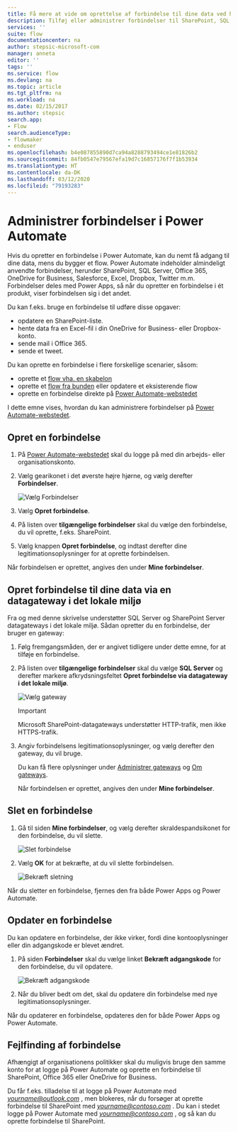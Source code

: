 ```yaml
---
title: Få mere at vide om oprettelse af forbindelse til dine data ved hjælp af forbindelser og datagateways i det lokale miljø | Microsoft Docs
description: Tilføj eller administrer forbindelser til SharePoint, SQL Server, OneDrive for Business, Salesforce, Office 365, OneDrive, Dropbox, Twitter, Google Drev med mere
services: ''
suite: flow
documentationcenter: na
author: stepsic-microsoft-com
manager: anneta
editor: ''
tags: ''
ms.service: flow
ms.devlang: na
ms.topic: article
ms.tgt_pltfrm: na
ms.workload: na
ms.date: 02/15/2017
ms.author: stepsic
search.app:
- Flow
search.audienceType:
- flowmaker
- enduser
ms.openlocfilehash: b4e087855890d7ca94a8288793494ce1e81826b2
ms.sourcegitcommit: 84fb0547e79567efa19d7c16857176f7f1b53934
ms.translationtype: HT
ms.contentlocale: da-DK
ms.lasthandoff: 03/12/2020
ms.locfileid: "79193283"
---
```

# <a name="manage-connections-in-power-automate"></a>Administrer forbindelser i Power Automate

Hvis du opretter en forbindelse i Power Automate, kan du nemt få adgang til dine data, mens du bygger et flow. Power Automate indeholder almindeligt anvendte forbindelser, herunder SharePoint, SQL Server, Office 365, OneDrive for Business, Salesforce, Excel, Dropbox, Twitter m.m. Forbindelser deles med Power Apps, så når du opretter en forbindelse i ét produkt, viser forbindelsen sig i det andet.

Du kan f.eks. bruge en forbindelse til udføre disse opgaver:

* opdatere en SharePoint-liste.
* hente data fra en Excel-fil i din OneDrive for Business- eller Dropbox-konto.
* sende mail i Office 365.
* sende et tweet.

Du kan oprette en forbindelse i flere forskellige scenarier, såsom:

* oprette et [flow vha. en skabelon](get-started-logic-template.md)
* oprette et [flow fra bunden](get-started-logic-flow.md) eller opdatere et eksisterende flow
* oprette en forbindelse direkte på [Power Automate-webstedet][1]

I dette emne vises, hvordan du kan administrere forbindelser på [Power Automate-webstedet][1].

## <a name="add-a-connection"></a>Opret en forbindelse
1. På [Power Automate-webstedet][1] skal du logge på med din arbejds- eller organisationskonto.
2. Vælg gearikonet i det øverste højre hjørne, og vælg derefter **Forbindelser**.
   
    ![Vælg Forbindelser](./media/add-manage-connections/connections-menu.png)
3. Vælg **Opret forbindelse**.
4. På listen over **tilgængelige forbindelser** skal du vælge den forbindelse, du vil oprette, f.eks. SharePoint.
5. Vælg knappen **Opret forbindelse**, og indtast derefter dine legitimationsoplysninger for at oprette forbindelsen.

Når forbindelsen er oprettet, angives den under **Mine forbindelser**.

## <a name="connect-to-your-data-through-an-on-premises-data-gateway"></a>Opret forbindelse til dine data via en datagateway i det lokale miljø
Fra og med denne skrivelse understøtter SQL Server og SharePoint Server datagateways i det lokale miljø. Sådan opretter du en forbindelse, der bruger en gateway:

1. Følg fremgangsmåden, der er angivet tidligere under dette emne, for at tilføje en forbindelse.
2. På listen over **tilgængelige forbindelser** skal du vælge **SQL Server** og derefter markere afkrydsningsfeltet **Opret forbindelse via datagateway i det lokale miljø**.
   
    ![Vælg gateway](./media/add-manage-connections/select-gateway.png)
   
   > [!IMPORTANT]
   > Microsoft SharePoint-datagateways understøtter HTTP-trafik, men ikke HTTPS-trafik.
   > 
   > 
3. Angiv forbindelsens legitimationsoplysninger, og vælg derefter den gateway, du vil bruge.
   
    Du kan få flere oplysninger under [Administrer gateways](gateway-manage.md) og [Om gateways](gateway-reference.md).
   
    Når forbindelsen er oprettet, angives den under **Mine forbindelser**.

## <a name="delete-a-connection"></a>Slet en forbindelse
1. Gå til siden **Mine forbindelser**, og vælg derefter skraldespandsikonet for den forbindelse, du vil slette.
   
    ![Slet forbindelse](./media/add-manage-connections/delete-connection.png)
2. Vælg **OK** for at bekræfte, at du vil slette forbindelsen.
   
    ![Bekræft sletning](./media/add-manage-connections/delete-confirmation.png)

Når du sletter en forbindelse, fjernes den fra både Power Apps og Power Automate.

## <a name="update-a-connection"></a>Opdater en forbindelse
Du kan opdatere en forbindelse, der ikke virker, fordi dine kontooplysninger eller din adgangskode er blevet ændret.

1. På siden **Forbindelser** skal du vælge linket **Bekræft adgangskode** for den forbindelse, du vil opdatere.
   
    ![Bekræft adgangskode](./media/add-manage-connections/verify-password.png)
2. Når du bliver bedt om det, skal du opdatere din forbindelse med nye legitimationsoplysninger.

Når du opdaterer en forbindelse, opdateres den for både Power Apps og Power Automate.

## <a name="troubleshoot-a-connection"></a>Fejlfinding af forbindelse
Afhængigt af organisationens politikker skal du muligvis bruge den samme konto for at logge på Power Automate og oprette en forbindelse til SharePoint, Office 365 eller OneDrive for Business.

Du får f.eks. tilladelse til at logge på Power Automate med *yourname@outlook.com* , men blokeres, når du forsøger at oprette forbindelse til SharePoint med *yourname@contoso.com* . Du kan i stedet logge på Power Automate med *yourname@contoso.com* , og så kan du oprette forbindelse til SharePoint.

<!--Reference links in article-->
[1]: https://flow.microsoft.com
